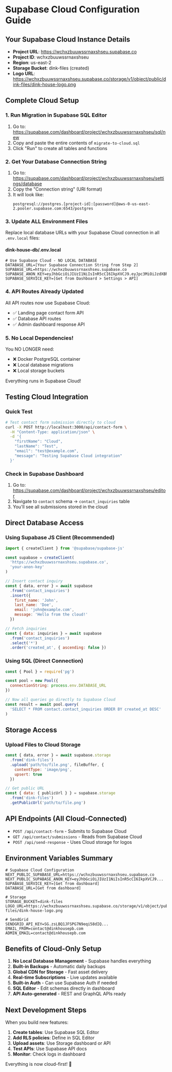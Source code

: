 # Supabase Cloud Configuration Guide

## Your Supabase Cloud Instance Details

- **Project URL**: https://wchxzbuuwssrnaxshseu.supabase.co
- **Project ID**: wchxzbuuwssrnaxshseu
- **Region**: us-east-2
- **Storage Bucket**: dink-files (created)
- **Logo URL**: https://wchxzbuuwssrnaxshseu.supabase.co/storage/v1/object/public/dink-files/dink-house-logo.png

## Complete Cloud Setup

### 1. Run Migration in Supabase SQL Editor

1. Go to: https://supabase.com/dashboard/project/wchxzbuuwssrnaxshseu/sql/new
2. Copy and paste the entire contents of `migrate-to-cloud.sql`
3. Click "Run" to create all tables and functions

### 2. Get Your Database Connection String

1. Go to: https://supabase.com/dashboard/project/wchxzbuuwssrnaxshseu/settings/database
2. Copy the "Connection string" (URI format)
3. It will look like:
   ```
   postgresql://postgres.[project-id]:[password]@aws-0-us-east-2.pooler.supabase.com:6543/postgres
   ```

### 3. Update ALL Environment Files

Replace local database URLs with your Supabase Cloud connection in all `.env.local` files:

#### dink-house-db/.env.local
```env
# Use Supabase Cloud - NO LOCAL DATABASE
DATABASE_URL=[Your Supabase Connection String from Step 2]
SUPABASE_URL=https://wchxzbuuwssrnaxshseu.supabase.co
SUPABASE_ANON_KEY=eyJhbGciOiJIUzI1NiIsInR5cCI6IkpXVCJ9.eyJpc3MiOiJzdXBhYmFzZSIsInJlZiI6IndjaHh6YnV1d3Nzcm5heHNoc2V1Iiwicm9sZSI6ImFub24iLCJpYXQiOjE3NTg5OTA4NzcsImV4cCI6MjA3NDU2Njg3N30.u23ktCLo4GgmOfxZkk4UnCepgftnZzZLChPgFfWeqKY
SUPABASE_SERVICE_KEY=[Get from Dashboard > Settings > API]
```

### 4. API Routes Already Updated

All API routes now use Supabase Cloud:
- ✅ Landing page contact form API
- ✅ Database API routes
- ✅ Admin dashboard response API

### 5. No Local Dependencies!

You NO LONGER need:
- ❌ Docker PostgreSQL container
- ❌ Local database migrations
- ❌ Local storage buckets

Everything runs in Supabase Cloud!

## Testing Cloud Integration

### Quick Test
```bash
# Test contact form submission directly to cloud
curl -X POST http://localhost:3000/api/contact-form \
  -H "Content-Type: application/json" \
  -d '{
    "firstName": "Cloud",
    "lastName": "Test",
    "email": "test@example.com",
    "message": "Testing Supabase Cloud integration"
  }'
```

### Check in Supabase Dashboard
1. Go to: https://supabase.com/dashboard/project/wchxzbuuwssrnaxshseu/editor
2. Navigate to `contact` schema → `contact_inquiries` table
3. You'll see all submissions stored in the cloud

## Direct Database Access

### Using Supabase JS Client (Recommended)
```javascript
import { createClient } from '@supabase/supabase-js'

const supabase = createClient(
  'https://wchxzbuuwssrnaxshseu.supabase.co',
  'your-anon-key'
)

// Insert contact inquiry
const { data, error } = await supabase
  .from('contact_inquiries')
  .insert({
    first_name: 'John',
    last_name: 'Doe',
    email: 'john@example.com',
    message: 'Hello from the cloud!'
  })

// Fetch inquiries
const { data: inquiries } = await supabase
  .from('contact_inquiries')
  .select('*')
  .order('created_at', { ascending: false })
```

### Using SQL (Direct Connection)
```javascript
const { Pool } = require('pg')

const pool = new Pool({
  connectionString: process.env.DATABASE_URL
})

// Now all queries go directly to Supabase Cloud
const result = await pool.query(
  'SELECT * FROM contact.contact_inquiries ORDER BY created_at DESC'
)
```

## Storage Access

### Upload Files to Cloud Storage
```javascript
const { data, error } = await supabase.storage
  .from('dink-files')
  .upload('path/to/file.png', fileBuffer, {
    contentType: 'image/png',
    upsert: true
  })

// Get public URL
const { data: { publicUrl } } = supabase.storage
  .from('dink-files')
  .getPublicUrl('path/to/file.png')
```

## API Endpoints (All Cloud-Connected)

- `POST /api/contact-form` - Submits to Supabase Cloud
- `GET /api/contact/submissions` - Reads from Supabase Cloud
- `POST /api/send-response` - Uses Cloud storage for logos

## Environment Variables Summary

```env
# Supabase Cloud Configuration
NEXT_PUBLIC_SUPABASE_URL=https://wchxzbuuwssrnaxshseu.supabase.co
NEXT_PUBLIC_SUPABASE_ANON_KEY=eyJhbGciOiJIUzI1NiIsInR5cCI6IkpXVCJ9...
SUPABASE_SERVICE_KEY=[Get from dashboard]
DATABASE_URL=[Get from dashboard]

# Storage
STORAGE_BUCKET=dink-files
LOGO_URL=https://wchxzbuuwssrnaxshseu.supabase.co/storage/v1/object/public/dink-files/dink-house-logo.png

# SendGrid
SENDGRID_API_KEY=SG.zsLBQ1JFSPG7N9eqi58dIQ...
EMAIL_FROM=contact@dinkhousepb.com
ADMIN_EMAIL=contact@dinkhousepb.com
```

## Benefits of Cloud-Only Setup

1. **No Local Database Management** - Supabase handles everything
2. **Built-in Backups** - Automatic daily backups
3. **Global CDN for Storage** - Fast asset delivery
4. **Real-time Subscriptions** - Live updates available
5. **Built-in Auth** - Can use Supabase Auth if needed
6. **SQL Editor** - Edit schemas directly in dashboard
7. **API Auto-generated** - REST and GraphQL APIs ready

## Next Development Steps

When you build new features:

1. **Create tables**: Use Supabase SQL Editor
2. **Add RLS policies**: Define in SQL Editor
3. **Upload assets**: Use Storage dashboard or API
4. **Test APIs**: Use Supabase API docs
5. **Monitor**: Check logs in dashboard

Everything is now cloud-first! 🚀